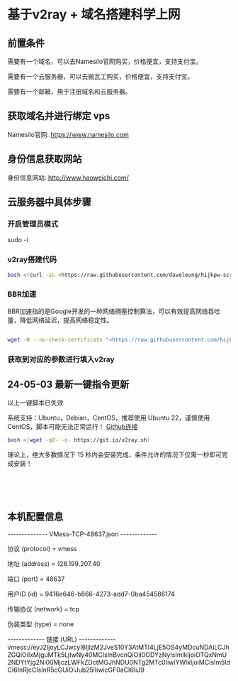 # 基于v2ray + 域名搭建科学上网

## 前置条件

需要有一个域名，可以去Namesilo官网购买，价格便宜，支持支付宝。

需要有一个云服务器，可以去搬瓦工购买，价格便宜，支持支付宝。

需要有一个邮箱，用于注册域名和云服务器。

## 获取域名并进行绑定 vps

Namesilo官网: <https://www.namesilo.com>

## 身份信息获取网站

身份信息网站: <http://www.haoweichi.com/>

## 云服务器中具体步骤

### 开启管理员模式

sudo -i

### v2ray搭建代码

``` sh
bash <(curl -sL <https://raw.githubusercontent.com/daveleung/hijkpw-scripts-mod/main/v2ray_mod1.sh>)
```

### BBR加速

BBR加速指的是Google开发的一种网络拥塞控制算法，可以有效提高网络吞吐量，降低网络延迟，提高网络稳定性。

``` sh

wget -N --no-check-certificate "<https://raw.githubusercontent.com/hijkpw/Linux-NetSpeed/master/tcp.sh>" && chmod +x tcp.sh && ./tcp.sh
```

### 获取到对应的参数进行填入v2ray

## 24-05-03 最新一键指令更新

 以上一键脚本已失效  

 系统支持：Ubuntu，Debian，CentOS，推荐使用 Ubuntu 22，谨慎使用 CentOS，脚本可能无法正常运行！
[Github连接](https://github.com/233boy/v2ray/wiki/V2Ray%E4%B8%80%E9%94%AE%E5%AE%89%E8%A3%85%E8%84%9A%E6%9C%AC)

```sh
bash <(wget -qO- -o- https://git.io/v2ray.sh)

```

理论上，绝大多数情况下 15 秒内会安装完成，条件允许的情况下仅需一秒即可完成安装！

<div style='padding-top:50px' v-if='haverole'>
<h2>本机配置信息 </h2>
   -------------- VMess-TCP-48637.json -------------

协议 (protocol)         = vmess

地址 (address)          = 128.199.207.40

端口 (port)             = 48637

用户ID (id)             = 9416e646-b866-4273-add7-0ba454586174

传输协议 (network)      = tcp

伪装类型 (type)         = none

------------- 链接 (URL) -------------
vmess://eyJ2IjoyLCJwcyI6IjIzM2JveS10Y3AtMTI4LjE5OS4yMDcuNDAiLCJhZGQiOiIxMjguMTk5LjIwNy40MCIsInBvcnQiOiI0ODYzNyIsImlkIjoiOTQxNmU2NDYtYjg2Ni00MjczLWFkZDctMGJhNDU0NTg2MTc0IiwiYWlkIjoiMCIsIm5ldCI6InRjcCIsInR5cGUiOiJub25lIiwicGF0aCI6IiJ9
</div>

<script setup lang='ts'>
import {ref,onMounted} from 'vue'
const haverole = ref(false)
haverole.value =  localStorage.getItem('pwd') === '123'

window.addEventListener('setItem',(item)=>{
    if(item.detail === '123'){
        haverole.value = true
    }else{
        haverole.value = false
    }
})

</script>
